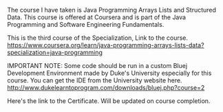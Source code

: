 The course I have taken is Java Programming Arrays Lists and Structured Data. This course is offered at Coursera and is part of the Java Programming and Software Engineering Fundamentals.

This is the third course of the Specialization, Link to the course. https://www.coursera.org/learn/java-programming-arrays-lists-data?specialization=java-programming

IMPORTANT NOTE: Some code should be run in a custom Bluej Development Environment made by Duke's University especially for this course. You can get the IDE from the University website here. http://www.dukelearntoprogram.com/downloads/bluej.php?course=2

Here's the link to the Certificate. Will be updated on course completion.

